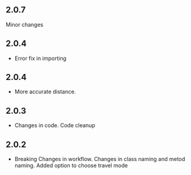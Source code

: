 ## 2.0.7
Minor changes

## 2.0.4

* Error fix in importing 


## 2.0.4

* More accurate distance. 

## 2.0.3

* Changes in code.
  Code cleanup

## 2.0.2

* Breaking Changes in workflow.
  Changes in class naming and metod naming.
  Added option to choose travel mode

